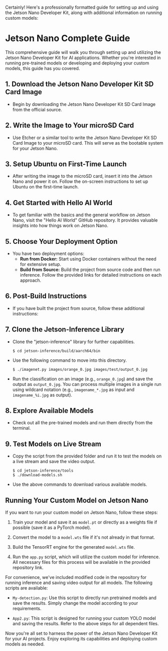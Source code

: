 Certainly! Here's a professionally formatted guide for setting up and using the Jetson Nano Developer Kit, along with additional information on running custom models:

# Jetson Nano Complete Guide

This comprehensive guide will walk you through setting up and utilizing the Jetson Nano Developer Kit for AI applications. Whether you're interested in running pre-trained models or developing and deploying your custom models, this guide has you covered.

## 1. Download the Jetson Nano Developer Kit SD Card Image

- Begin by downloading the Jetson Nano Developer Kit SD Card Image from the official source.

## 2. Write the Image to Your microSD Card

- Use Etcher or a similar tool to write the Jetson Nano Developer Kit SD Card Image to your microSD card. This will serve as the bootable system for your Jetson Nano.

## 3. Setup Ubuntu on First-Time Launch

- After writing the image to the microSD card, insert it into the Jetson Nano and power it on. Follow the on-screen instructions to set up Ubuntu on the first-time launch.

## 4. Get Started with Hello AI World

- To get familiar with the basics and the general workflow on Jetson Nano, visit the "Hello AI World" GitHub repository. It provides valuable insights into how things work on Jetson Nano.

## 5. Choose Your Deployment Option

- You have two deployment options:
    - **Run from Docker:** Start using Docker containers without the need for extensive setup.
    - **Build from Source:** Build the project from source code and then run inference. Follow the provided links for detailed instructions on each approach.

## 6. Post-Build Instructions

- If you have built the project from source, follow these additional instructions:

## 7. Clone the Jetson-Inference Library

- Clone the "jetson-inference" library for further capabilities.

   ```shell
   $ cd jetson-inference/build/aarch64/bin
   ```

- Use the following command to move into this directory.

   ```shell
   $ ./imagenet.py images/orange_0.jpg images/test/output_0.jpg
   ```

- Run the classification on an image (e.g., `orange_0.jpg`) and save the output as `output_0.jpg`. You can process multiple images in a single run using wildcard notation (e.g., `imagename_*.jpg` as input and `imagename_%i.jpg` as output).

## 8. Explore Available Models

- Check out all the pre-trained models and run them directly from the terminal.

## 9. Test Models on Live Stream

- Copy the script from the provided folder and run it to test the models on a live stream and save the video output.

    ```shell
    $ cd jetson-inference/tools
    $ ./download-models.sh
    ```

- Use the above commands to download various available models.

## Running Your Custom Model on Jetson Nano

If you want to run your custom model on Jetson Nano, follow these steps:

1. Train your model and save it as `model.pt` or directly as a weights file if possible (save it as a PyTorch model).

2. Convert the model to a `model.wts` file if it's not already in that format.

3. Build the TensorRT engine for the generated `model.wts` file.

4. Run the `app.py` script, which will utilize the custom model for inference. All necessary files for this process will be available in the provided repository link.

For convenience, we've included modified code in the repository for running inference and saving video output for all models. The following scripts are available:

- `My-detection.py`: Use this script to directly run pretrained models and save the results. Simply change the model according to your requirements.

- `App2.py`: This script is designed for running your custom YOLO model and saving the results. Refer to the above steps for all dependent files.

Now you're all set to harness the power of the Jetson Nano Developer Kit for your AI projects. Enjoy exploring its capabilities and deploying custom models as needed.
